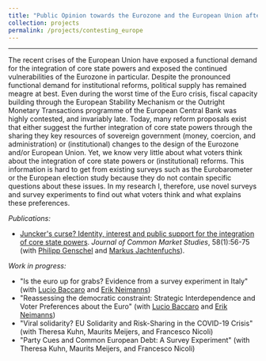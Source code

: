 ```yaml
---
title: "Public Opinion towards the Eurozone and the European Union after a Tumultuous Decade"
collection: projects
permalink: /projects/contesting_europe
---
```


------

The recent crises of the European Union have exposed a functional demand for the integration of core state powers and exposed the continued vulnerabilities of the Eurozone in particular. Despite the pronounced functional demand for institutional reforms, political supply has remained meagre at best. Even during the worst time of the Euro crisis, fiscal capacity building through the European Stability Mechanism or the Outright Monetary Transactions programme of the European Central Bank was highly contested, and invariably late. Today, many reform proposals exist that either suggest the further integration of core state powers through the sharing they key resources of sovereign government (money, coercion, and administration) or (institutional) changes to the design of the Eurozone and/or European Union. Yet, we know very little about what voters think about the integration of core state powers or (institutional) reforms. This information is hard to get from existing surveys such as the Eurobarometer or the European election study because they do not contain specific questions about these issues. In my research I, therefore, use novel surveys and survey experiments to find out what voters think and what explains these preferences.

*Publications:*

* [Juncker's curse? Identity, interest and public support for the integration of core state powers](https://doi.org/10.1111/jcms.12980). *Journal of Common Market Studies*, 58(1):56-75 (with [Philipp Genschel](https://www.eui.eu/DepartmentsAndCentres/PoliticalAndSocialSciences/People/Professors/Genschel) and [Markus Jachtenfuchs](https://www.hertie-school.org/en/research/faculty-and-researchers/profile/person/jachtenfuchs/)).

*Work in progress:*

* "Is the euro up for grabs? Evidence from a survey experiment in Italy" (with [Lucio Baccaro](http://www.mpifg.de/people/lb/index_en.asp) and [Erik Neimanns](https://www.mpifg.de/forschung/wissdetails_en.asp?MitarbID=885))
* "Reassessing the democratic constraint: Strategic Interdependence and Voter Preferences about the Euro" (with [Lucio Baccaro](http://www.mpifg.de/people/lb/index_en.asp) and [Erik Neimanns](https://www.mpifg.de/forschung/wissdetails_en.asp?MitarbID=885))
* "Viral solidarity? EU Solidarity and Risk-Sharing in the COVID-19 Crisis" (with Theresa Kuhn, Maurits Meijers, and Francesco Nicoli)
* "Party Cues and Common European Debt: A Survey Experiment" (with Theresa Kuhn, Maurits Meijers, and Francesco Nicoli)